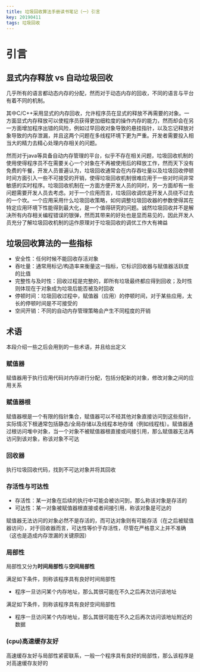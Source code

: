 ```yaml
---
title: 垃圾回收算法手册读书笔记（一）引言
key: 20190411
tags: 垃圾回收
---
```


# 引言

## 显式内存释放 vs 自动垃圾回收
几乎所有的语言都动态内存的分配，然而对于动态内存的回收，不同的语言与平台有着不同的机制。

其中C/C++采用显式的内存回收，允许程序员在显式的释放不再需要的对象。一方面显式内存释放可以使程序员获得更加细粒度的操作内存的能力，然而却会在另一方面增加程序出错的风险，例如过早回收对象导致的悬挂指针，以及忘记释放对象导致的内存泄漏，并且这两个问题在多线程环境下更为严重。开发者需要投入相当大的精力去精心处理内存相关的问题。

然而对于java等具备自动内存管理的平台，似乎不存在相关问题，垃圾回收机制的使用使得程序员不在需要关心一个对象在不再被使用后的释放工作，然而天下没有免费的午餐，开发人员普遍认为，垃圾回收通常会在内存吞吐量以及垃圾回收停顿时间方面引入一些不可接受的开销，使得垃圾回收机制很难应用于一些对时间非常敏感的实时程序。垃圾回收机制在一方面方便开发人员的同时，另一方面却有一些问题需要开发人员去考虑。对于一个应用而言，垃圾回收调优是开发人员绕不过去的一个坎。一个应用采用什么垃圾回收策略，如何调整垃圾回收器的参数使得其在特定应用环境下性能得到最大化，是一个值得研究的问题。诚然垃圾回收并不是解决所有内存相关编程错误的银弹，然而其带来的好处也是显而易见的，因此开发人员充分了解垃圾回收机制的运作原理对于垃圾回收的调优工作大有裨益

## 垃圾回收算法的一些指标
* 安全性：任何时候不能回收存活对象
* 吞吐量：通常用标记/构造率来衡量这一指标，它标识回收器与赋值器活跃度的比值
* 完整性与及时性：回收过程是完整的，即所有垃圾最终都应得到回收；及时性则体现在于对象成为垃圾后能否被及时回收
* 停顿时间：垃圾回收过程中，赋值器（应用）的停顿时间，对于某些应用，太长的停顿时间是不可接受的
* 空间开销：不同的自动内存管理策略会产生不同程度的开销

## 术语
本段介绍一些之后会用到的一些术语，并且给出定义
### 赋值器
赋值器用于执行应用代码对内存进行分配，包括分配新的对象，修改对象之间的应用关系
### 赋值器根
赋值器根是一个有限的指针集合，赋值器可以不经其他对象直接访问到这些指针，实际情况下根通常包括静态/全局存储以及线程本地存储（例如线程栈）。赋值器通过根访问堆中对象，当一个对象不被赋值器根直接或间接引用，那么赋值器无法再访问到该对象，称该对象不可达
### 回收器
执行垃圾回收代码，找到不可达对象并将其回收

### 存活性与可达性
* 存活性：某一对象在后续的执行中可能会被访问到，那么称该对象是存活的
* 可达性：某一对象被赋值器根直接或者间接引用，称该对象是可达的

赋值器无法访问的对象必然不是存活的，而可达对象则有可能存活（在之后被赋值器访问），对于回收器而言，可达性等价于存活性，尽管在严格意义上并不准确（这也是造成内存泄漏的关键原因）

### 局部性
局部性又分为**时间局部性**与**空间局部性**

满足如下条件，则称该程序具有良好时间局部性
* 程序一旦访问某个内存地址，那么其很可能在不久之后再次访问该地址

满足如下条件，则称该程序具有良好空间局部性
* 程序一旦访问某个内存地址，那么其很可能在不久之后再次访问该地址附近的数据

### (cpu)高速缓存友好
高速缓存友好与局部性紧密联系，一般一个程序具有良好的局部性，那么该程序是对高速缓存友好的
